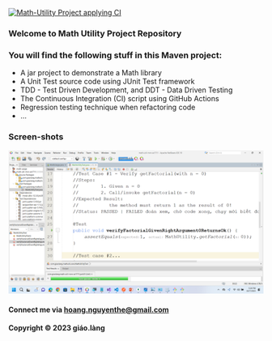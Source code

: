 [![Math-Utility Project applying CI](https://github.com/doit-now/math-util-mvn-se1711/actions/workflows/mathutil-ci.yml/badge.svg)](https://github.com/doit-now/math-util-mvn-se1711/actions/workflows/mathutil-ci.yml)

### Welcome to Math Utility Project Repository

### You will find the following stuff in this Maven project:

* A jar project to demonstrate a Math library
* A Unit Test source code using JUnit Test framework
* TDD - Test Driven Development, and DDT - Data Driven Testing 
* The Continuous Integration (CI) script using GitHub Actions
* Regression testing technique when refactoring code
* ...

### Screen-shots
![Source-code-with-JUnit](https://github.com/doit-now/math-util-mvn-se1711/blob/main/screenshots/Source-code-with-JUnit.png)

#### Connect me via hoang.nguyenthe@gmail.com

#### Copyright &#169; 2023 giáo.làng
